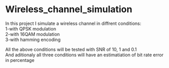 # Wireless_channel_simulation

In this project I simulate a wireless channel in diffrent conditions:<br/>
1-with QPSK modulation<br/>
2-with 16QAM modulation<br/>
3-with hamming encoding<br/>

All the above conditions will be tested with SNR of 10, 1 and 0.1<br/>
And aditionaly all three conditions will have an estimatiation of bit rate error in percentage<br/>
